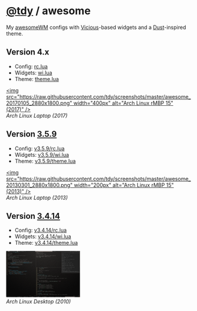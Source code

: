 # [@tdy](https://github.com/tdy) / awesome

My [awesomeWM](https://github.com/awesomeWM/awesome) configs
with [Vicious](http://git.sysphere.org/vicious/about/)-based widgets
and a [Dust](https://wiki.ubuntu.com/Artwork/Incoming/DustTheme)-inspired theme.

## Version 4.x

* Config: [rc.lua](rc.lua)
* Widgets: [wi.lua](wi.lua)
* Theme: [theme.lua](themes/dust/theme.lua)

[<img src="https://raw.githubusercontent.com/tdy/screenshots/master/awesome_20170105_2880x1800.png" width="400px" alt="Arch Linux rMBP 15" (2017)" />](https://raw.githubusercontent.com/tdy/screenshots/master/awesome_20170105_2880x1800.png)  
*Arch Linux Laptop (2017)*

## Version [3.5.9](https://github.com/tdy/awesome/tree/v3.5.9)

* Config: [v3.5.9/rc.lua](https://github.com/tdy/awesome/blob/v3.5.9/rc.lua)
* Widgets: [v3.5.9/wi.lua](https://github.com/tdy/awesome/blob/v3.5.9/wi.lua)
* Theme: [v3.5.9/theme.lua](https://github.com/tdy/awesome/blob/v3.5.9/themes/dust/theme.lua)

[<img src="https://raw.githubusercontent.com/tdy/screenshots/master/awesome_20130301_2880x1800.png" width="200px" alt="Arch Linux rMBP 15" (2013)" />](https://raw.githubusercontent.com/tdy/screenshots/master/awesome_20130301_2880x1800.png)  
*Arch Linux Laptop (2013)*

## Version [3.4.14](https://github.com/tdy/awesome/tree/v3.4.14)

* Config: [v3.4.14/rc.lua](https://github.com/tdy/awesome/blob/v3.4.14/rc.lua)
* Widgets: [v3.4.14/wi.lua](https://github.com/tdy/awesome/blob/v3.4.14/wi.lua)
* Theme: [v3.4.14/theme.lua](https://github.com/tdy/awesome/blob/v3.4.14/themes/dust/theme.lua)

[<img src="https://raw.githubusercontent.com/tdy/screenshots/master/awesome_20100113_1680x1050.png" width="200px" alt="Arch Linux Desktop (2010)" />](https://raw.githubusercontent.com/tdy/screenshots/master/awesome_20100113_1680x1050.png)  
*Arch Linux Desktop (2010)*

